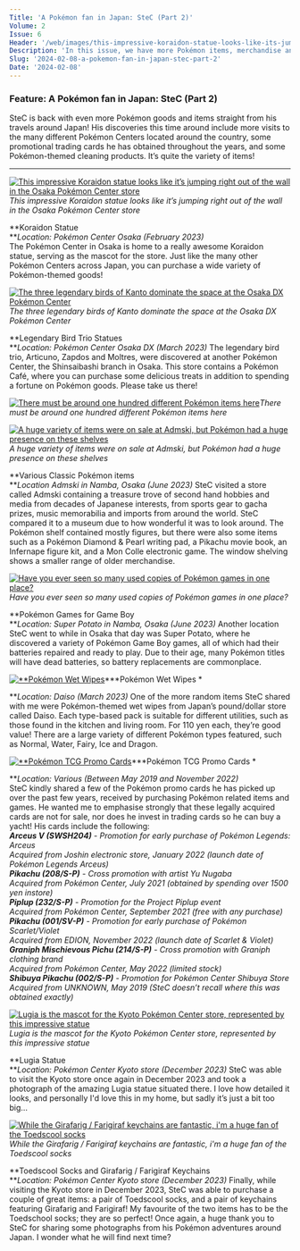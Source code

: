 ```yaml
---
Title: 'A Pokémon fan in Japan: SteC (Part 2)'
Volume: 2
Issue: 6
Header: '/web/images/this-impressive-koraidon-statue-looks-like-its-jumping-right-out-of-the-wall-in-the-osaka-pokemon-ce.jpeg'
Description: 'In this issue, we have more Pokémon items, merchandise and sights from SteC, a Pokémon fan in Japan! We''ve also got more Pokémon news and mailbag content to share with you'
Slug: '2024-02-08-a-pokemon-fan-in-japan-stec-part-2'
Date: '2024-02-08'
---
```

### Feature: A Pokémon fan in Japan: SteC (Part 2)
SteC is back with even more Pokémon goods and items straight from his travels around Japan! His discoveries this time around include more visits to the many different Pokémon Centers located around the country, some promotional trading cards he has obtained throughout the years, and some Pokémon-themed cleaning products. It’s quite the variety of items!
* * *

[![This impressive Koraidon statue looks like it’s jumping right out of the wall in the Osaka Pokémon Center store](/web/images/this-impressive-koraidon-statue-looks-like-its-jumping-right-out-of-the-wall-in-the-osaka-pokemon-ce.jpeg)](/web/images/this-impressive-koraidon-statue-looks-like-its-jumping-right-out-of-the-wall-in-the-osaka-pokemon-ce.jpeg)*This impressive Koraidon statue looks like it’s jumping right out of the wall in the Osaka Pokémon Center store*

**Koraidon Statue  
**_Location: Pokémon Center Osaka (February 2023)_  
The Pokémon Center in Osaka is home to a really awesome Koraidon statue, serving as the mascot for the store. Just like the many other Pokémon Centers across Japan, you can purchase a wide variety of Pokémon-themed goods!

[![The three legendary birds of Kanto dominate the space at the Osaka DX Pokémon Center](/web/images/the-three-legendary-birds-of-kanto-dominate-the-space-at-the-osaka-dx-pokemon-center.jpeg)](/web/images/the-three-legendary-birds-of-kanto-dominate-the-space-at-the-osaka-dx-pokemon-center.jpeg)*The three legendary birds of Kanto dominate the space at the Osaka DX Pokémon Center*

**Legendary Bird Trio Statues  
**_Location: Pokémon Center Osaka DX (March 2023)_
The legendary bird trio, Articuno, Zapdos and Moltres, were discovered at another Pokémon Center, the Shinsaibashi branch in Osaka. This store contains a Pokémon Café, where you can purchase some delicious treats in addition to spending a fortune on Pokémon goods. Please take us there!

[![There must be around one hundred different Pokémon items here](/web/images/there-must-be-around-one-hundred-different-pokemon-items-here.jpeg)](/web/images/there-must-be-around-one-hundred-different-pokemon-items-here.jpeg)*There must be around one hundred different Pokémon items here*


[![A huge variety of items were on sale at Admski, but Pokémon had a huge presence on these shelves](/web/images/a-huge-variety-of-items-were-on-sale-at-admski-but-pokemon-had-a-huge-presence-on-these-shelves.jpeg)](/web/images/a-huge-variety-of-items-were-on-sale-at-admski-but-pokemon-had-a-huge-presence-on-these-shelves.jpeg)*A huge variety of items were on sale at Admski, but Pokémon had a huge presence on these shelves*

**Various Classic Pokémon items  
**_Location Admski in Namba, Osaka (June 2023)_
SteC visited a store called Admski containing a treasure trove of second hand hobbies and media from decades of Japanese interests, from sports gear to gacha prizes, music memorabilia and imports from around the world. SteC compared it to a museum due to how wonderful it was to look around. The Pokémon shelf contained mostly figures, but there were also some items such as a Pokémon Diamond & Pearl writing pad, a Pikachu movie book, an Infernape figure kit, and a Mon Colle electronic game. The window shelving shows a smaller range of older merchandise.

[![Have you ever seen so many used copies of Pokémon games in one place?](/web/images/have-you-ever-seen-so-many-used-copies-of-pokemon-games-in-one-place.jpeg)](/web/images/have-you-ever-seen-so-many-used-copies-of-pokemon-games-in-one-place.jpeg)*Have you ever seen so many used copies of Pokémon games in one place?*

**Pokémon Games for Game Boy  
**_Location: Super Potato in Namba, Osaka (June 2023)_
Another location SteC went to while in Osaka that day was Super Potato, where he discovered a variety of Pokémon Game Boy games, all of which had their batteries repaired and ready to play. Due to their age, many Pokémon titles will have dead batteries, so battery replacements are commonplace.

[![**Pokémon Wet Wipes  ](/web/images/pokemon-wet-wipes.jpeg)](/web/images/pokemon-wet-wipes.jpeg)***Pokémon Wet Wipes  *

**_Location: Daiso (March 2023)_
One of the more random items SteC shared with me were Pokémon-themed wet wipes from Japan’s pound/dollar store called Daiso. Each type-based pack is suitable for different utilities, such as those found in the kitchen and living room. For 110 yen each, they’re good value! There are a large variety of different Pokémon types featured, such as Normal, Water, Fairy, Ice and Dragon.

[![**Pokémon TCG Promo Cards  ](/web/images/pokemon-tcg-promo-cards.jpeg)](/web/images/pokemon-tcg-promo-cards.jpeg)***Pokémon TCG Promo Cards  *

**_Location: Various (Between May 2019 and November 2022)_  
SteC kindly shared a few of the Pokémon promo cards he has picked up over the past few years, received by purchasing Pokémon related items and games. He wanted me to emphasise strongly that these legally acquired cards are not for sale, nor does he invest in trading cards so he can buy a yacht! His cards include the following:  
_**Arceus V (SWSH204)** - Promotion for early purchase of Pokémon Legends: Arceus  
Acquired from Joshin electronic store, January 2022 (launch date of Pokémon Legends Arceus)_  
_**Pikachu (208/S-P)** - Cross promotion with artist Yu Nugaba  
Acquired from Pokémon Center, July 2021 (obtained by spending over 1500 yen instore)  
**Piplup (232/S-P)** - Promotion for the Project Piplup event  
Acquired from Pokémon Center, September 2021 (free with any purchase)  
**Pikachu (001/SV-P)** - Promotion for early purchase of Pokémon Scarlet/Violet  
Acquired from EDION, November 2022 (launch date of Scarlet & Violet)  
**Graniph Mischievous Pichu (214/S-P)** - Cross promotion with Graniph clothing brand  
Acquired from Pokémon Center, May 2022 (limited stock)  
**Shibuya Pikachu (002/S-P)** - Promotion for Pokémon Center Shibuya Store  
Acquired from UNKNOWN, May 2019 (SteC doesn’t recall where this was obtained exactly)_

[![Lugia is the mascot for the Kyoto Pokémon Center store, represented by this impressive statue](/web/images/lugia-is-the-mascot-for-the-kyoto-pokemon-center-store-represented-by-this-impressive-statue.jpeg)](/web/images/lugia-is-the-mascot-for-the-kyoto-pokemon-center-store-represented-by-this-impressive-statue.jpeg)*Lugia is the mascot for the Kyoto Pokémon Center store, represented by this impressive statue*

**Lugia Statue  
**_Location: Pokémon Center Kyoto store (December 2023)_
SteC was able to visit the Kyoto store once again in December 2023 and took a photograph of the amazing Lugia statue situated there. I love how detailed it looks, and personally I'd love this in my home, but sadly it’s just a bit too big…

[![While the Girafarig / Farigiraf keychains are fantastic, i'm a huge fan of the Toedscool socks](/web/images/while-the-girafarig-farigiraf-keychains-are-fantastic-im-a-huge-fan-of-the-toedscool-socks.jpeg)](/web/images/while-the-girafarig-farigiraf-keychains-are-fantastic-im-a-huge-fan-of-the-toedscool-socks.jpeg)*While the Girafarig / Farigiraf keychains are fantastic, i'm a huge fan of the Toedscool socks*

**Toedscool Socks and Girafarig / Farigiraf Keychains  
**_Location: Pokémon Center Kyoto store (December 2023)_
Finally, while visiting the Kyoto store in December 2023, SteC was able to purchase a couple of great items: a pair of Toedscool socks, and a pair of keychains featuring Girafarig and Farigiraf! My favourite of the two items has to be the Toedschool socks; they are so perfect!
Once again, a huge thank you to SteC for sharing some photographs from his Pokémon adventures around Japan. I wonder what he will find next time?